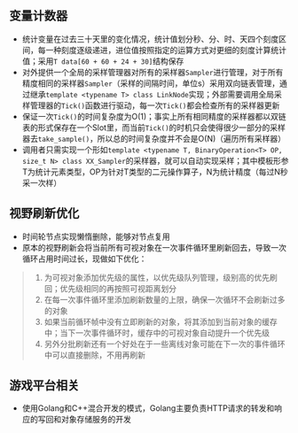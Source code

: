 ## 变量计数器
- 统计变量在过去三十天里的变化情况，统计值划分秒、分、时、天四个刻度区间，每一种刻度逐级递进，进位值按照指定的运算方式对更细的刻度计算统计值；采用`T data[60 + 60 + 24 + 30]`结构保存
- 对外提供一个全局的采样管理器对所有的采样器`Sampler`进行管理，对于所有精度相同的采样器`Sampler`（采样的间隔时间，单位s）采用双向链表管理，通过继承`template <typename T> class LinkNode`实现；外部需要调用全局采样管理器的`Tick()`函数进行驱动，每一次`Tick()`都会检查所有的采样器更新
- 保证一次`Tick()`的时间复杂度为O(1)；事实上所有相同精度的采样器都以双链表的形式保存在一个Slot里，而当前`Tick()`的时机只会使得很少一部分的采样器去`take_sample()`，所以总的时间复杂度并不会是O(N)（遍历所有采样器）
- 调用者只需实现一个形如`template <typename T, BinaryOperation<T> OP, size_t N> class XX_Sampler`的采样器，就可以自动实现采样；其中模板形参T为统计元素类型，OP为针对T类型的二元操作算子，N为统计精度（每过N秒采一次样）

## 视野刷新优化
- 时间轮节点实现懒惰删除，能够对节点复用
- 原本的视野刷新会将当前所有可视对象在一次事件循环里刷新回去，导致一次循环占用时间过长，现做如下优化：
>1. 为可视对象添加优先级的属性，以优先级队列管理，级别高的优先刷回；优先级相同的再按照可视距离划分
>2. 在每一次事件循环里添加刷新数量的上限，确保一次循环不会刷新过多的对象
>3. 如果当前循环帧中没有立即刷新的对象，将其添加到当前对象的缓存中；当下一次事件循环时，缓存中的可视对象自动提升一个优先级
>4. 另外分批刷新还有一个好处在于一些离线对象可能在下一次的事件循环中可以直接删除，不用再刷新

## 游戏平台相关
- 使用Golang和C++混合开发的模式，Golang主要负责HTTP请求的转发和响应的写回和对象存储服务的开发